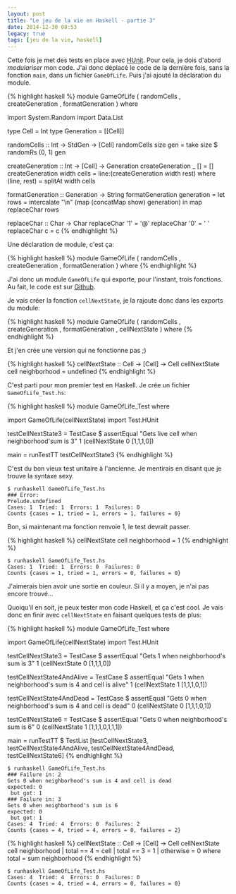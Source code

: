 ```yaml
---
layout: post
title: "Le jeu de la vie en Haskell - partie 3"
date: 2014-12-30 08:53
legacy: true
tags: [jeu de la vie, haskell]
---
```




Cette fois je met des tests en place avec [HUnit](https://www.haskell.org/haskellwiki/HUnit_1.0_User%27s_Guide).
Pour cela, je dois d'abord *modulariser* mon code. J'ai donc déplacé le code
de la dernière fois, sans la fonction `main`, dans un fichier `GameOfLife`.
Puis j'ai ajouté la déclaration du module.

<!-- more -->

{% highlight haskell %}
module GameOfLife
( randomCells
, createGeneration
, formatGeneration
) where

import System.Random
import Data.List

type Cell = Int
type Generation = [[Cell]]

randomCells :: Int -> StdGen -> [Cell]
randomCells size gen = take size $ randomRs (0, 1) gen

createGeneration :: Int -> [Cell] -> Generation
createGeneration _ [] = []
createGeneration width cells = line:(createGeneration width rest)
  where (line, rest) = splitAt width cells

formatGeneration :: Generation -> String
formatGeneration generation =
  let rows = intercalate "\n" (map (concatMap show) generation)
   in map replaceChar rows

replaceChar :: Char -> Char
replaceChar '1' = '@'
replaceChar '0' = ' '
replaceChar c   = c
{% endhighlight %}

Une déclaration de module, c'est ça:

{% highlight haskell %}
module GameOfLife
( randomCells
, createGeneration
, formatGeneration
) where
{% endhighlight %}

J'ai donc un module `GameOfLife` qui exporte, pour l'instant, trois fonctions.
Au fait, le code est sur [Github](https://github.com/lkdjiin/game-of-life-haskell).

Je vais créer la fonction `cellNextState`, je la rajoute donc dans les exports
du module:

{% highlight haskell %}
module GameOfLife
( randomCells
, createGeneration
, formatGeneration
, cellNextState
) where
{% endhighlight %}

Et j'en crée une version qui ne fonctionne pas ;)

{% highlight haskell %}
cellNextState :: Cell -> [Cell] -> Cell
cellNextState cell neighborhood = undefined
{% endhighlight %}

C'est parti pour mon premier test en Haskell. Je crée un fichier
`GameOfLife_Test.hs`:

{% highlight haskell %}
module GameOfLife_Test where

import GameOfLife(cellNextState)
import Test.HUnit

testCellNextState3 = TestCase $ assertEqual
  "Gets live cell when neighborhood'sum is 3" 1 (cellNextState 0 [1,1,1,0])

main = runTestTT testCellNextState3
{% endhighlight %}

C'est du bon vieux test unitaire à l'ancienne. Je mentirais en disant que
je trouve la syntaxe sexy.

    $ runhaskell GameOfLife_Test.hs 
    ### Error:                                
    Prelude.undefined
    Cases: 1  Tried: 1  Errors: 1  Failures: 0
    Counts {cases = 1, tried = 1, errors = 1, failures = 0}

Bon, si maintenant ma fonction renvoie 1, le test devrait passer.

{% highlight haskell %}
cellNextState cell neighborhood = 1
{% endhighlight %}

    $ runhaskell GameOfLife_Test.hs 
    Cases: 1  Tried: 1  Errors: 0  Failures: 0
    Counts {cases = 1, tried = 1, errors = 0, failures = 0}

J'aimerais bien avoir une sortie en couleur. Si il y a moyen, je n'ai pas
encore trouvé…

Quoiqu'il en soit, je peux tester mon code Haskell, et ça c'est cool. Je vais
donc en finir avec `cellNextState` en faisant quelques tests de plus:

{% highlight haskell %}
module GameOfLife_Test where

import GameOfLife(cellNextState)
import Test.HUnit

testCellNextState3 = TestCase $ assertEqual
  "Gets 1 when neighborhood's sum is 3"
  1 (cellNextState 0 [1,1,1,0])

testCellNextState4AndAlive = TestCase $ assertEqual
  "Gets 1 when neighborhood's sum is 4 and cell is alive"
  1 (cellNextState 1 [1,1,1,0,1])

testCellNextState4AndDead = TestCase $ assertEqual
  "Gets 0 when neighborhood's sum is 4 and cell is dead"
  0 (cellNextState 0 [1,1,1,0,1])

testCellNextState6 = TestCase $ assertEqual
  "Gets 0 when neighborhood's sum is 6"
  0 (cellNextState 1 [1,1,1,0,1,1,1])

main = runTestTT $ TestList [testCellNextState3,
                            testCellNextState4AndAlive,
                            testCellNextState4AndDead,
                            testCellNextState6]
{% endhighlight %}

    $ runhaskell GameOfLife_Test.hs 
    ### Failure in: 2                         
    Gets 0 when neighborhood's sum is 4 and cell is dead
    expected: 0
     but got: 1
    ### Failure in: 3                         
    Gets 0 when neighborhood's sum is 6
    expected: 0
     but got: 1
    Cases: 4  Tried: 4  Errors: 0  Failures: 2
    Counts {cases = 4, tried = 4, errors = 0, failures = 2}

{% highlight haskell %}
cellNextState :: Cell -> [Cell] -> Cell
cellNextState cell neighborhood
  | total == 4 = cell
  | total == 3 = 1
  | otherwise = 0
    where total = sum neighborhood
{% endhighlight %}

    $ runhaskell GameOfLife_Test.hs 
    Cases: 4  Tried: 4  Errors: 0  Failures: 0
    Counts {cases = 4, tried = 4, errors = 0, failures = 0}




